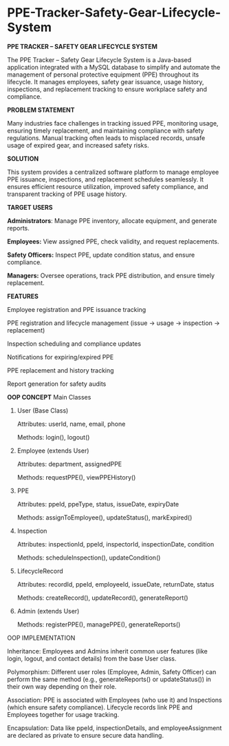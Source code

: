 # PPE-Tracker-Safety-Gear-Lifecycle-System
**PPE TRACKER – SAFETY GEAR LIFECYCLE SYSTEM**

   The PPE Tracker – Safety Gear Lifecycle System is a Java-based application integrated with a MySQL database to simplify and automate the management of personal protective equipment (PPE) throughout its lifecycle. It manages employees, safety gear issuance, usage history, inspections, and replacement tracking to ensure workplace safety and compliance.

**PROBLEM STATEMENT**

   Many industries face challenges in tracking issued PPE, monitoring usage, ensuring timely replacement, and maintaining compliance with safety regulations. Manual tracking often leads to misplaced records, unsafe usage of expired gear, and increased safety risks.

**SOLUTION**

   This system provides a centralized software platform to manage employee PPE issuance, inspections, and replacement schedules seamlessly. It ensures efficient resource utilization, improved safety compliance, and transparent tracking of PPE usage history.

**TARGET USERS**

   **Administrators**: Manage PPE inventory, allocate equipment, and generate reports.

   **Employees:** View assigned PPE, check validity, and request replacements.

   **Safety Officers:** Inspect PPE, update condition status, and ensure compliance.

   **Managers:** Oversee operations, track PPE distribution, and ensure timely replacement.

**FEATURES**

   Employee registration and PPE issuance tracking

   PPE registration and lifecycle management (issue → usage → inspection → replacement)

   Inspection scheduling and compliance updates

   Notifications for expiring/expired PPE

   PPE replacement and history tracking

   Report generation for safety audits

**OOP CONCEPT**
  Main Classes

1. User (Base Class)

   Attributes: userId, name, email, phone

   Methods: login(), logout()

2. Employee (extends User)

   Attributes: department, assignedPPE

   Methods: requestPPE(), viewPPEHistory()

3. PPE

   Attributes: ppeId, ppeType, status, issueDate, expiryDate

   Methods: assignToEmployee(), updateStatus(), markExpired()

4. Inspection

   Attributes: inspectionId, ppeId, inspectorId, inspectionDate, condition

   Methods: scheduleInspection(), updateCondition()

5. LifecycleRecord

   Attributes: recordId, ppeId, employeeId, issueDate, returnDate, status

   Methods: createRecord(), updateRecord(), generateReport()

6. Admin (extends User)

   Methods: registerPPE(), managePPE(), generateReports()

OOP IMPLEMENTATION

   Inheritance: Employees and Admins inherit common user features (like login, logout, and contact details) from the base User class.

   Polymorphism: Different user roles (Employee, Admin, Safety Officer) can perform the same method (e.g., generateReports() or updateStatus()) in their own way depending on their role.

   Association: PPE is associated with Employees (who use it) and Inspections (which ensure safety compliance). Lifecycle records link PPE and Employees together for usage tracking.

   Encapsulation: Data like ppeId, inspectionDetails, and employeeAssignment are declared as private to ensure secure data handling.
